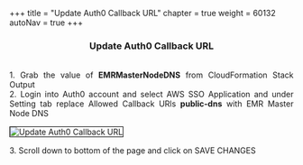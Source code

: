 +++
title = "Update Auth0 Callback URL"
chapter = true
weight = 60132
autoNav = true
+++


<center><h3>Update Auth0 Callback URL</h3></center>

<div style="text-align: justify">
  <br/>
  1. Grab the value of <b>EMRMasterNodeDNS</b>  from CloudFormation Stack Output 
  <br/>
  2. Login into Auth0 account and select AWS SSO Application and under Setting tab replace Allowed Callback URls <b>public-dns</b> with EMR Master Node DNS 
  
 
  <br/>
  
  <img src="/images/auth0-dns-callbackupdate.png" title="Update Auth0 Callback URL" style="margin:15px 0px; border:1px solid black"/>
  
  <br/>
  3. Scroll down to bottom of the page and click on SAVE CHANGES
  
</div>